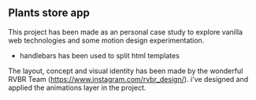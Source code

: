 ## Plants store app

This project has been made as an personal case study to explore vanilla web technologies and some motion design experimentation.

- handlebars has been used to split html templates

The layout, concept and visual identity has been made by the wonderful RVBR Team (https://www.instagram.com/rvbr_design/). i've designed and applied the animations layer in the project.

